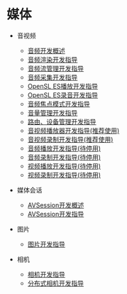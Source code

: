 # 媒体

- 音视频
  - [音频开发概述](audio-overview.md)
  - [音频渲染开发指导](audio-renderer.md)
  - [音频流管理开发指导](audio-stream-manager.md)
  - [音频采集开发指导](audio-capturer.md)
  - [OpenSL ES播放开发指导](opensles-playback.md)
  - [OpenSL ES录音开发指导](opensles-capture.md)
  - [音频焦点模式开发指导](audio-interruptmode.md)
  - [音量管理开发指导](audio-volume-manager.md)
  - [路由、设备管理开发指导](audio-routing-manager.md)
  - [音视频播放器开发指导(推荐使用)](avplayer-playback.md)
  - [音视频录制开发指导(推荐使用)](avrecorder.md)
  - [音频播放开发指导(待停用)](audio-playback.md)
  - [音频录制开发指导(待停用)](audio-recorder.md)
  - [视频播放开发指导(待停用)](video-playback.md)
  - [视频录制开发指导(待停用)](video-recorder.md)

- 媒体会话
  - [AVSession开发概述](avsession-overview.md)
  - [AVSession开发指导](avsession-guidelines.md)

- 图片
  - [图片开发指导](image.md)

- 相机
  - [相机开发指导](camera.md)
  - [分布式相机开发指导](remote-camera.md)